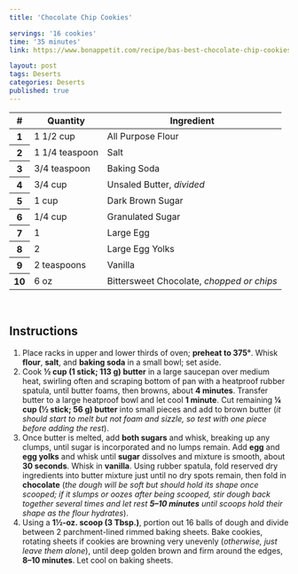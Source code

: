 ```yaml
---
title: 'Chocolate Chip Cookies'

servings: '16 cookies'
time: '35 minutes'
link: https://www.bonappetit.com/recipe/bas-best-chocolate-chip-cookies

layout: post
tags: Deserts
categories: Deserts
published: true 
---
```


<table class="table table-hover">
  <thead>
    <tr>
      <th scope="col">#</th>
      <th scope="col">Quantity</th>
      <th scope="col">Ingredient</th>
    </tr>
  </thead>
  <tbody>
    <tr>
      <th scope="row">1</th>
      <td>1 1/2 cup</td>
      <td>All Purpose Flour</td>
    </tr>
     <tr>
      <th scope="row">2</th>
      <td>1 1/4 teaspoon</td>
      <td>Salt</td>
    </tr>
     <tr>
      <th scope="row">3</th>
      <td>3/4 teaspoon</td>
      <td>Baking Soda</em></td>
    </tr>
    <tr>
      <th scope="row">4</th>
      <td>3/4 cup</td>
      <td>Unsaled Butter, <em>divided</em></td>
    </tr>  
    <tr>
      <th scope="row">5</th>
      <td>1 cup</td>
      <td>Dark Brown Sugar</td>
    </tr> 
    <tr>
      <th scope="row">6</th>
      <td>1/4 cup</td>
      <td>Granulated Sugar</td>
    </tr> 
    <tr>
      <th scope="row">7</th>
      <td>1</td>
      <td>Large Egg</td>
    </tr> 
    <tr>
      <th scope="row">8</th>
      <td>2</td>
      <td>Large Egg Yolks</td>
    </tr> 
    <tr>
      <th scope="row">9</th>
      <td>2 teaspoons</td>
      <td>Vanilla</td>
    </tr> 
    <tr>
      <th scope="row">10</th>
      <td>6 oz</td>
      <td>Bittersweet Chocolate, <em>chopped or chips</em></td>
    </tr> 
  </tbody>
</table>

<br>

 ## Instructions 
 1. Place racks in upper and lower thirds of oven; **preheat to 375°**. Whisk **flour**, **salt**, and **baking soda** in a small bowl; set aside.
 2. Cook **½ cup (1 stick; 113 g) butter** in a large saucepan over medium heat, swirling often and scraping bottom of pan with a heatproof rubber spatula, until butter foams, then browns, about **4 minutes**. Transfer butter to a large heatproof bowl and let cool **1 minute**. Cut remaining **¼ cup (½ stick; 56 g) butter** into small pieces and add to brown butter (*it should start to melt but not foam and sizzle, so test with one piece before adding the rest*).
 3. Once butter is melted, add **both sugars** and whisk, breaking up any clumps, until sugar is incorporated and no lumps remain. Add **egg** and **egg yolks** and whisk until **sugar** dissolves and mixture is smooth, about **30 seconds**. Whisk in **vanilla**. Using rubber spatula, fold reserved dry ingredients into butter mixture just until no dry spots remain, then fold in **chocolate** (*the dough will be soft but should hold its shape once scooped; if it slumps or oozes after being scooped, stir dough back together several times and let rest **5–10 minutes** until scoops hold their shape as the flour hydrates*).
 4. Using a **1½-oz. scoop (3 Tbsp.)**, portion out 16 balls of dough and divide between 2 parchment-lined rimmed baking sheets. Bake cookies, rotating sheets if cookies are browning very unevenly (*otherwise, just leave them alone*), until deep golden brown and firm around the edges, **8–10 minutes**. Let cool on baking sheets.